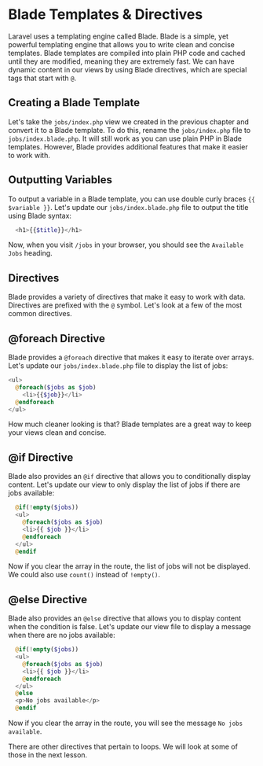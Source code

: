 # Blade Templates & Directives

Laravel uses a templating engine called Blade. Blade is a simple, yet powerful templating engine that allows you to write clean and concise templates. Blade templates are compiled into plain PHP code and cached until they are modified, meaning they are extremely fast. We can have dynamic content in our views by using Blade directives, which are special tags that start with `@`.

## Creating a Blade Template

Let's take the `jobs/index.php` view we created in the previous chapter and convert it to a Blade template. To do this, rename the `jobs/index.php` file to `jobs/index.blade.php`. It will still work as you can use plain PHP in Blade templates. However, Blade provides additional features that make it easier to work with.

## Outputting Variables

To output a variable in a Blade template, you can use double curly braces `{{ $variable }}`. Let's update our `jobs/index.blade.php` file to output the title using Blade syntax:

```php
  <h1>{{$title}}</h1>
```

Now, when you visit `/jobs` in your browser, you should see the `Available Jobs` heading.

## Directives

Blade provides a variety of directives that make it easy to work with data. Directives are prefixed with the `@` symbol. Let's look at a few of the most common directives.

## @foreach Directive

Blade provides a `@foreach` directive that makes it easy to iterate over arrays. Let's update our `jobs/index.blade.php` file to display the list of jobs:

```php
<ul>
  @foreach($jobs as $job)
    <li>{{$job}}</li>
  @endforeach
</ul>
```

How much cleaner looking is that? Blade templates are a great way to keep your views clean and concise.

## @if Directive

Blade also provides an `@if` directive that allows you to conditionally display content. Let's update our view to only display the list of jobs if there are jobs available:

```php
  @if(!empty($jobs))
  <ul>
    @foreach($jobs as $job)
    <li>{{ $job }}</li>
    @endforeach
  </ul>
  @endif
```

Now if you clear the array in the route, the list of jobs will not be displayed. We could also use `count()` instead of `!empty()`.

## @else Directive

Blade also provides an `@else` directive that allows you to display content when the condition is false. Let's update our view file to display a message when there are no jobs available:

```php
  @if(!empty($jobs))
  <ul>
    @foreach($jobs as $job)
    <li>{{ $job }}</li>
    @endforeach
  </ul>
  @else
  <p>No jobs available</p>
  @endif
```

Now if you clear the array in the route, you will see the message `No jobs available`.

There are other directives that pertain to loops. We will look at some of those in the next lesson.
